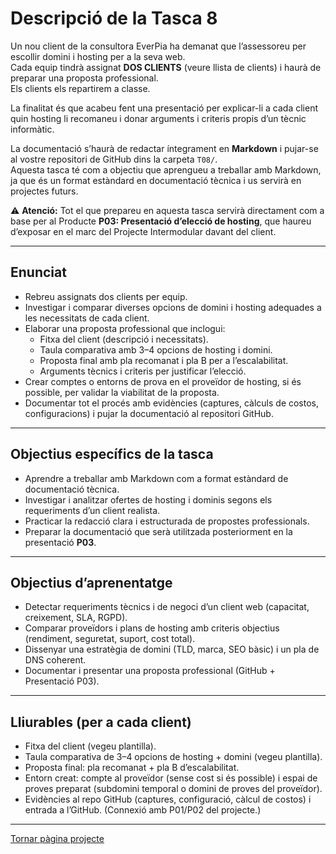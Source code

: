 # Descripció de la Tasca 8

Un nou client de la consultora EverPia ha demanat que l’assessoreu per escollir domini i hosting per a la seva web.  
Cada equip tindrà assignat **DOS CLIENTS** (veure llista de clients) i haurà de preparar una proposta professional.  
Els clients els repartirem a classe.

La finalitat és que acabeu fent una presentació per explicar-li a cada client quin hosting li recomaneu i donar arguments i criteris propis d’un tècnic informàtic.

La documentació s’haurà de redactar íntegrament en **Markdown** i pujar-se al vostre repositori de GitHub dins la carpeta `T08/`.  
Aquesta tasca té com a objectiu que aprengueu a treballar amb Markdown, ja que és un format estàndard en documentació tècnica i us servirà en projectes futurs.

⚠️ **Atenció:** Tot el que prepareu en aquesta tasca servirà directament com a base per al Producte **P03: Presentació d’elecció de hosting**, que haureu d’exposar en el marc del Projecte Intermodular davant del client.

---

## Enunciat

- Rebreu assignats dos clients per equip.
- Investigar i comparar diverses opcions de domini i hosting adequades a les necessitats de cada client.
- Elaborar una proposta professional que inclogui:
  - Fitxa del client (descripció i necessitats).
  - Taula comparativa amb 3–4 opcions de hosting i domini.
  - Proposta final amb pla recomanat i pla B per a l’escalabilitat.
  - Arguments tècnics i criteris per justificar l’elecció.
- Crear comptes o entorns de prova en el proveïdor de hosting, si és possible, per validar la viabilitat de la proposta.
- Documentar tot el procés amb evidències (captures, càlculs de costos, configuracions) i pujar la documentació al repositori GitHub.

---

## Objectius específics de la tasca

- Aprendre a treballar amb Markdown com a format estàndard de documentació tècnica.
- Investigar i analitzar ofertes de hosting i dominis segons els requeriments d’un client realista.
- Practicar la redacció clara i estructurada de propostes professionals.
- Preparar la documentació que serà utilitzada posteriorment en la presentació **P03**.

---

## Objectius d’aprenentatge

- Detectar requeriments tècnics i de negoci d’un client web (capacitat, creixement, SLA, RGPD).
- Comparar proveïdors i plans de hosting amb criteris objectius (rendiment, seguretat, suport, cost total).
- Dissenyar una estratègia de domini (TLD, marca, SEO bàsic) i un pla de DNS coherent.
- Documentar i presentar una proposta professional (GitHub + Presentació P03).

---

## Lliurables (per a cada client)

- Fitxa del client (vegeu plantilla).
- Taula comparativa de 3–4 opcions de hosting + domini (vegeu plantilla).
- Proposta final: pla recomanat + pla B d’escalabilitat.
- Entorn creat: compte al proveïdor (sense cost si és possible) i espai de proves preparat (subdomini temporal o domini de proves del proveïdor).
- Evidències al repo GitHub (captures, configuració, càlcul de costos) i entrada a l’GitHub. (Connexió amb P01/P02 del projecte.)

---

[Tornar pàgina projecte](../README.md)

